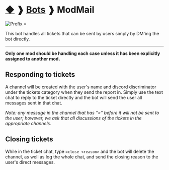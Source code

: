 # [◆](/../../) ❱ [Bots](/Bots) ❱ ModMail

![Prefix =](https://img.shields.io/badge/PFX-=-black?style=flat-square)

This bot handles all tickets that can be sent by users simply by DM'ing the bot directly.

--------------------------------------------------------------------------------

**Only one mod should be handling each case unless it has been explicitly assigned to another mod.**

## Responding to tickets

A channel will be created with the user's name and discord discriminator under the tickets category when they send the report in. Simply use the text chat to reply to the ticket directly and the bot will send the user all messages sent in that chat.

_Note: any message in the channel that has "=" before it will not be sent to the user; however, we ask that all discussions of the tickets in the appropriate channels._

## Closing tickets

While in the ticket chat, type `=close <reason>` and the bot will delete the channel, as well as log the whole chat, and send the closing reason to the user's direct messages.

<!-- TAGS --> <!-- modmail tickets bot -->
